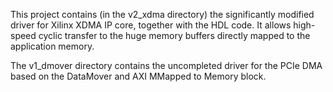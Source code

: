 This project contains (in the v2_xdma directory) the significantly modified driver for Xilinx XDMA IP core, together with the HDL code. It allows high-speed cyclic transfer to the huge memory buffers directly mapped to the application memory.

The v1_dmover directory contains the uncompleted driver for the PCIe DMA based on the DataMover and AXI MMapped to Memory block.